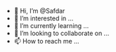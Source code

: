 - 👋 Hi, I’m @Safdar
- 👀 I’m interested in ...
- 🌱 I’m currently learning ...
- 💞️ I’m looking to collaborate on ...
- 📫 How to reach me ...

<!---
safdarn/safdarn is a ✨ special ✨ repository because its `README.md` (this file) appears on your GitHub profile.
You can click the Preview link to take a look at your changes.
--->
